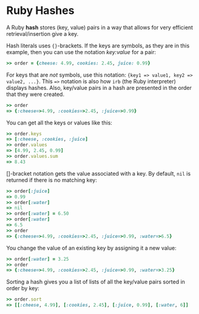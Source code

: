 # Ruby Hashes

A Ruby **hash** stores (key, value) pairs in a way that allows for very
efficient retrieval/insertion give a key.

Hash literals uses `{}`-brackets. If the keys are symbols, as they are in this
example, then you can use the notation *key:value* for a pair:

```ruby
>> order = {cheese: 4.99, cookies: 2.45, juice: 0.99}
```

For keys that are *not* symbols, use this notation: `{key1 => value1, key2 =>
value2, ...}`. This `=>` notation is also how `irb` (the Ruby interpreter)
displays hashes. Also, key/value pairs in a hash are presented in the order
that they were created.

```ruby
>> order
=> {:cheese=>4.99, :cookies=>2.45, :juice=>0.99}
```

You can get all the keys or values like this:

```ruby
>> order.keys
=> [:cheese, :cookies, :juice]
>> order.values
=> [4.99, 2.45, 0.99]
>> order.values.sum
=> 8.43
```

[]-bracket notation gets the value associated with a key. By default, `nil` is
returned if there is no matching key:

```ruby
>> order[:juice]
=> 0.99
>> order[:water]
=> nil
>> order[:water] = 6.50
>> order[:water]
=> 6.5
>> order
=> {:cheese=>4.99, :cookies=>2.45, :juice=>0.99, :water=>6.5}
```

You change the value of an existing key by assigning it a new value:

```ruby
>> order[:water] = 3.25
>> order
=> {:cheese=>4.99, :cookies=>2.45, :juice=>0.99, :water=>3.25}
```

Sorting a hash gives you a list of lists of all the key/value pairs sorted in
order by key:

```ruby
>> order.sort
=> [[:cheese, 4.99], [:cookies, 2.45], [:juice, 0.99], [:water, 6]]
```
